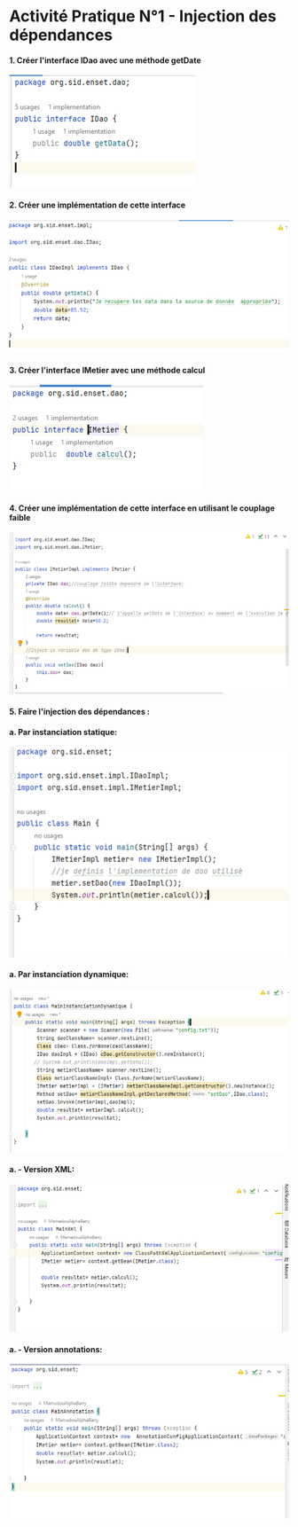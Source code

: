 <h1>Activité Pratique N°1 - Injection des dépendances</h1>
<h4>1. Créer l'interface IDao avec une méthode getDate</h4>
<img src="img/idao.PNG" alt="">
<h4>2. Créer une implémentation de cette interface </h4>
<img src="img/idaoimpl.PNG" alt="">
<h4>3. Créer l'interface IMetier avec une méthode calcul </h4>
<img src="img/imetier.PNG" alt="">
<h4>4. Créer une implémentation de cette interface en utilisant le couplage faible</h4>
<img src="img/imetierimpl.PNG" alt="">
<h4>5. Faire l'injection des dépendances :</h4>
<h4>a. Par instanciation statique:</h4>
<img src="img/injectionAndIns.PNG" alt="">
<h4>a. Par instanciation dynamique:</h4>
<img src="img/instDynamique.PNG" alt="">
<h4>a. - Version XML:</h4>
<img src="img/xml.PNG" alt="">
<h4>a. - Version annotations:</h4>
<img src="img/annotation.PNG" alt="">